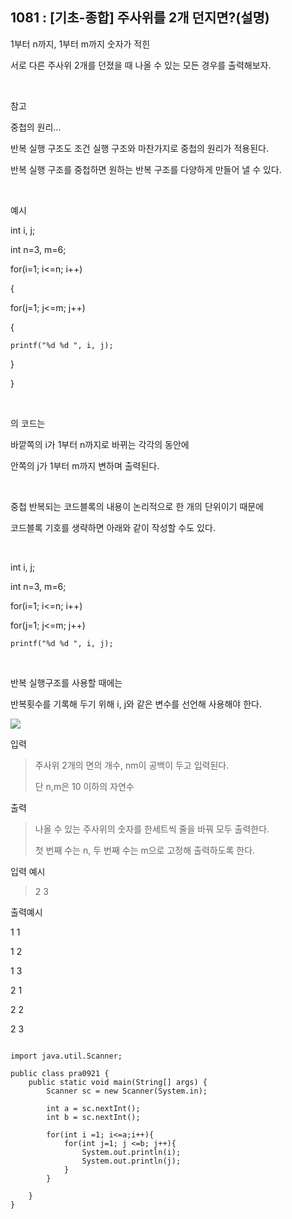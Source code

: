 ## 1081 : [기초-종합] 주사위를 2개 던지면?(설명)
1부터 n까지, 1부터 m까지 숫자가 적힌

서로 다른 주사위 2개를 던졌을 때 나올 수 있는 모든 경우를 출력해보자.

​

참고

중첩의 원리...

반복 실행 구조도 조건 실행 구조와 마찬가지로 중첩의 원리가 적용된다.

반복 실행 구조를 중첩하면 원하는 반복 구조를 다양하게 만들어 낼 수 있다.

​

예시

int i, j;

int n=3, m=6;

for(i=1; i<=n; i++)

{

for(j=1; j<=m; j++)

{

    printf("%d %d ", i, j);

}

}

​

의 코드는

바깥쪽의 i가 1부터 n까지로 바뀌는 각각의 동안에

안쪽의 j가 1부터 m까지 변하며 출력된다.

​

중첩 반복되는 코드블록의 내용이 논리적으로 한 개의 단위이기 때문에

코드블록 기호를 생략하면 아래와 같이 작성할 수도 있다.

​

int i, j;

int n=3, m=6;

for(i=1; i<=n; i++)

for(j=1; j<=m; j++)

    printf("%d %d ", i, j);

​

반복 실행구조를 사용할 때에는

반복횟수를 기록해 두기 위해 i, j와 같은 변수를 선언해 사용해야 한다.

<img src="https://codeup.kr/upload/pimg6197_1.png">








입력

>주사위 2개의 면의 개수, nm이 공백이 두고 입력된다.
>
>단 n,m은 10 이하의 자연수




출력

>나올 수 있는 주사위의 숫자를 한세트씩 줄을 바꿔 모두 출력한다.
>
>첫 번째 수는 n, 두 번째 수는 m으로 고정해 출력하도록 한다.


입력 예시

>2  3



출력예시

1   1

1  2

1  3

2  1

2  2

2  3


```shell

import java.util.Scanner;

public class pra0921 {
    public static void main(String[] args) {
        Scanner sc = new Scanner(System.in);

        int a = sc.nextInt();
        int b = sc.nextInt();

        for(int i =1; i<=a;i++){
            for(int j=1; j <=b; j++){
                System.out.println(i);
                System.out.println(j);
            }
        }

    }
}
```
